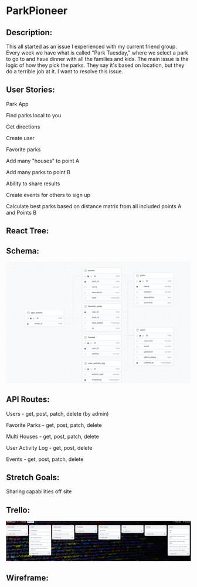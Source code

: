 # ParkPioneer

## Description:
This all started as an issue I experienced with my current friend group. Every week we have what is called "Park Tuesday," where we select a park to go to and have dinner with all the families and kids. The main issue is the logic of how they pick the parks. They say it's based on location, but they do a terrible job at it. I want to resolve this issue.

## User Stories:
Park App

Find parks local to you

Get directions

Create user

Favorite parks

Add many "houses" to point A

Add many parks to point B

Ability to share results

Create events for others to sign up

Calculate best parks based on distance matrix from all included points A and Points B


## React Tree:



## Schema:
<img width="757" alt="image" src="https://github.com/AustinBByrd/ParkPioneer/blob/main/assets/schema.png">


## API Routes:
Users - get, post, patch, delete (by admin)

Favorite Parks - get, post, patch, delete

Multi Houses - get, post, patch, delete

User Activity Log - get, post, delete

Events - get, post, patch, delete


## Stretch Goals:
Sharing capabilities off site


## Trello:
<img width="1232" alt="image" src="https://github.com/AustinBByrd/ParkPioneer/blob/main/assets/Trello.png">

## Wireframe:

